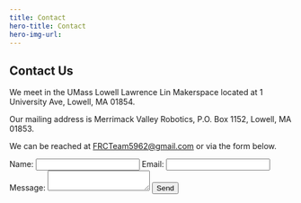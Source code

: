 ```yaml
---
title: Contact
hero-title: Contact
hero-img-url: 
---
```


## Contact Us

We meet in the UMass Lowell Lawrence Lin Makerspace located at 1 University Ave, Lowell, MA 01854.

Our mailing address is Merrimack Valley Robotics, P.O. Box 1152, Lowell, MA 01853.

We can be reached at [FRCTeam5962@gmail.com](mailto:FRCTeam5962@gmail.com) or via the form below.

<form action="https://formspree.io/frc_team_5962_captains@googlegroups.com" method="POST">
    <label for="name">Name: </label>
    <input type="text" name="name" id="name">
    <label for="email">Email: </label>
    <input type="email" name="email" id="email">
    <label for="msg">Message: </label>
    <textarea id="msg" name="msg"></textarea>
    <input type="submit" value="Send">
</form> 
